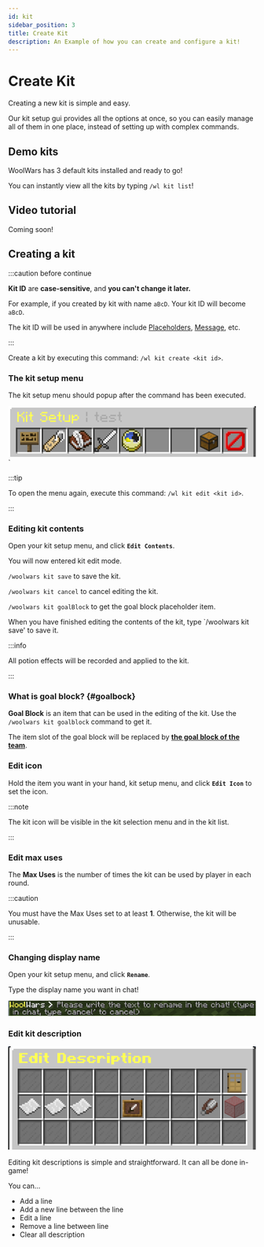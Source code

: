 ```yaml
---
id: kit
sidebar_position: 3
title: Create Kit
description: An Example of how you can create and configure a kit!
---
```


# Create Kit

Creating a new kit is simple and easy.

Our kit setup gui provides all the options at once, so you can easily
manage all of them in one place, instead of setting up with complex commands.

## Demo kits

WoolWars has 3 default kits installed and ready to go!

You can instantly view all the kits by typing `/wl kit list`!

## Video tutorial

Coming soon!

<!--

<iframe width='720' height='405'
src="https://www.youtube-nocookie.com/embed/aiaIu377stc?&theme=dark&keyboard=1&autohide=2&modestbranding=1&fs=0&rel=0"frameborder="0"></iframe>

-->

## Creating a kit

:::caution before continue

**Kit ID** are **case-sensitive**, and **you can't change it later.**

For example, if you created by kit with name `aBcD`. Your kit ID will become `aBcD`.

The kit ID will be used in anywhere include [Placeholders](placeholders), [Message](configurations/#messages), etc.

:::

Create a kit by executing this command: `/wl kit create <kit id>`.

### The kit setup menu

The kit setup menu should popup after the command has been executed.

![img.png](img/kit/menu.png)`

:::tip

To open the menu again, execute this command: `/wl kit edit <kit id>`.

:::

### Editing kit contents

Open your kit setup menu, and click **`Edit Contents`**.

You will now entered kit edit mode.

`/woolwars kit save` to save the kit.

`/woolwars kit cancel` to cancel editing the kit.

`/woolwars kit goalBlock` to get the goal block placeholder item.

When you have finished editing the contents of the kit, type `/woolwars kit save' to save it.

:::info

All potion effects will be recorded and applied to the kit.

:::

### What is goal block? {#goalbock}

**Goal Block** is an item that can be used in the editing of the kit. Use the `/woolwars kit goalblock` command to get it.

The item slot of the goal block will be replaced by [**the goal block of the team**](arena#setting-team-goal-block).

### Edit icon

Hold the item you want in your hand, kit setup menu, and click **`Edit Icon`** to set the icon.

:::note

The kit icon will be visible in the kit selection menu and in the kit list.

:::

### Edit max uses

The **Max Uses** is the number of times the kit can be used by player in each round.

:::caution

You must have the Max Uses set to at least **1**. Otherwise, the kit will be unusable.

:::

### Changing display name

Open your kit setup menu, and click **`Rename`**.

Type the display name you want in chat!

![img.png](img/kit/displayname.png)

### Edit kit description

![img.png](img/kit/description.png)

Editing kit descriptions is simple and straightforward. It can all be done in-game!

You can...
- Add a line
- Add a new line between the line
- Edit a line
- Remove a line between line
- Clear all description
